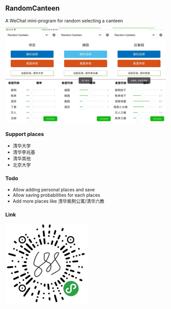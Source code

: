 ## RandomCanteen

A WeChat mini-program for random selecting a canteen

![](https://raw.githubusercontent.com/SuXY15/MyPic/master/RandomCanteen/demo.jpg)

### Support places

+ 清华大学
+ 清华李兆基
+ 清华其他
+ 北京大学

### Todo

+ Allow adding personal places and save
+ Allow saving probabilities for each places
+ Add more places like 清华紫荆公寓/清华六教

### Link

![](https://raw.githubusercontent.com/SuXY15/MyPic/master/RandomCanteen/RandomCanteen.jpg)